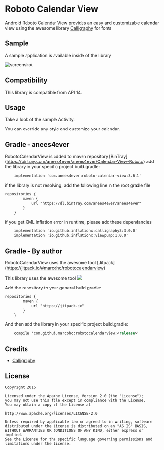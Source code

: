 Roboto Calendar View
==============

Android Roboto Calendar View provides an easy and customizable calendar view using the awesome library [Calligraphy](https://github.com/chrisjenx/Calligraphy) for fonts

Sample
------

A sample application is available inside of the library

![screenshot](http://i63.tinypic.com/vnjdw5.jpg)

Compatibility
-------------

This library is compatible from API 14.

Usage
-----

Take a look of the sample Activity.

You can override any style and customize your calendar.

Gradle - anees4ever
------
RobotoCalendarView is added to maven repository [BinTray] (https://bintray.com/anees4ever/anees4ever/Calendar-View-Roboto)
add the library in your specific project build.gradle:

``` xml
    implementation 'com.anees4ever:roboto-calendar-view:3.6.1'
```

if the library is not resolving, add the following line in the root gradle file

``` xml
repositories {
	    maven {
	        url "https://dl.bintray.com/anees4ever/anees4ever"
	    }
	}
```

if you get XML inflation error in runtime, please add these dependancies

``` xml
    implementation 'io.github.inflationx:calligraphy3:3.0.0'
    implementation 'io.github.inflationx:viewpump:1.0.0'
```



Gradle - By author
------

RobotoCalendarView uses the awesome tool [Jitpack] (https://jitpack.io/#marcohc/robotocalendarview)

This library uses the awesome tool [![](https://jitpack.io/v/marcohc/robotocalendarview.svg)](https://jitpack.io/#marcohc/robotocalendarview)

Add the repository to your general build.gradle:

``` xml
repositories {
	    maven {
	        url "https://jitpack.io"
	    }
	}
```

And then add the library in your specific project build.gradle:

``` xml
    compile 'com.github.marcohc:robotocalendarview:<release>'
```
 
Credits
-------

 * [Calligraphy](https://github.com/chrisjenx/Calligraphy)

License
-------

    Copyright 2016
    
    Licensed under the Apache License, Version 2.0 (the "License");
    you may not use this file except in compliance with the License.
    You may obtain a copy of the License at
    
    http://www.apache.org/licenses/LICENSE-2.0
    
    Unless required by applicable law or agreed to in writing, software
    distributed under the License is distributed on an "AS IS" BASIS,
    WITHOUT WARRANTIES OR CONDITIONS OF ANY KIND, either express or implied.
    See the License for the specific language governing permissions and
    limitations under the License.
